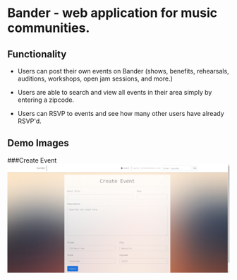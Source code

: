 # Bander - web application for music communities.

## Functionality

 - Users can post their own events on Bander (shows, benefits, rehearsals, auditions, workshops, open jam sessions, and more.)
 
 - Users are able to search and view all events in their area simply by entering a zipcode. 
 
 - Users can RSVP to events and see how many other users have already RSVP'd. 
 
 ## Demo Images
 
 ###Create Event
![](https://raw.githubusercontent.com/loganferguson/Bander/master/EventCreate.png)
